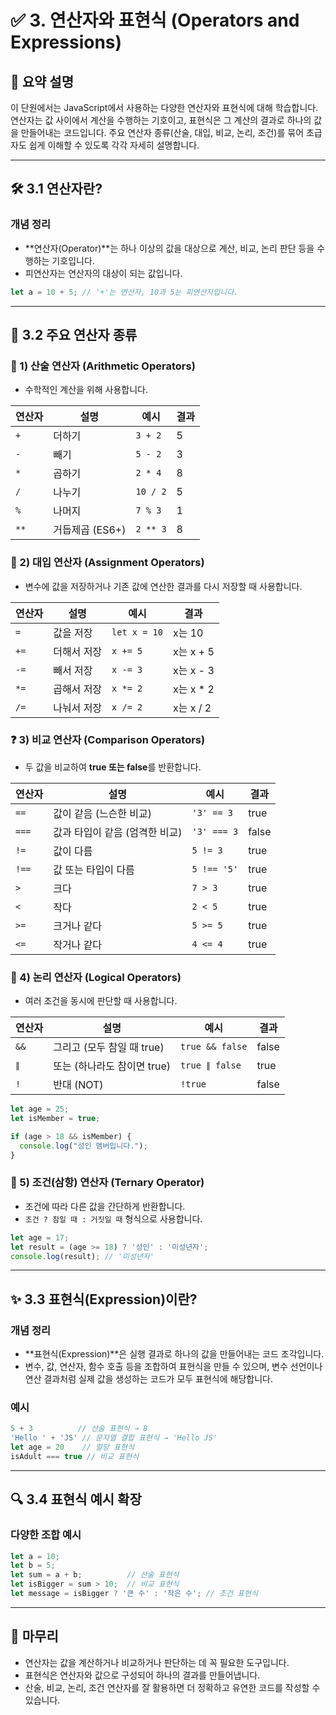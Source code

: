 # ✅ 3. 연산자와 표현식 (Operators and Expressions)

## 📌 요약 설명
이 단원에서는 JavaScript에서 사용하는 다양한 연산자와 표현식에 대해 학습합니다. 연산자는 값 사이에서 계산을 수행하는 기호이고, 표현식은 그 계산의 결과로 하나의 값을 만들어내는 코드입니다. 주요 연산자 종류(산술, 대입, 비교, 논리, 조건)를 묶어 초급자도 쉽게 이해할 수 있도록 각각 자세히 설명합니다.

---

## 🛠 3.1 연산자란?

### 개념 정리
- **연산자(Operator)**는 하나 이상의 값을 대상으로 계산, 비교, 논리 판단 등을 수행하는 기호입니다.
- 피연산자는 연산자의 대상이 되는 값입니다.
```js
let a = 10 + 5; // '+'는 연산자, 10과 5는 피연산자입니다.
```
---

## 🧩 3.2 주요 연산자 종류

### 📐 1) 산술 연산자 (Arithmetic Operators)
- 수학적인 계산을 위해 사용합니다.

| 연산자 | 설명 | 예시 | 결과 |
|--------|------|------|------|
| `+` | 더하기 | `3 + 2` | 5 |
| `-` | 빼기 | `5 - 2` | 3 |
| `*` | 곱하기 | `2 * 4` | 8 |
| `/` | 나누기 | `10 / 2` | 5 |
| `%` | 나머지 | `7 % 3` | 1 |
| `**` | 거듭제곱 (ES6+) | `2 ** 3` | 8 |

### 📝 2) 대입 연산자 (Assignment Operators)
- 변수에 값을 저장하거나 기존 값에 연산한 결과를 다시 저장할 때 사용합니다.

| 연산자 | 설명 | 예시 | 결과 |
|--------|------|------|------|
| `=` | 값을 저장 | `let x = 10` | x는 10 |
| `+=` | 더해서 저장 | `x += 5` | x는 x + 5 |
| `-=` | 빼서 저장 | `x -= 3` | x는 x - 3 |
| `*=` | 곱해서 저장 | `x *= 2` | x는 x * 2 |
| `/=` | 나눠서 저장 | `x /= 2` | x는 x / 2 |

### ❓ 3) 비교 연산자 (Comparison Operators)
- 두 값을 비교하여 **true 또는 false**를 반환합니다.

| 연산자 | 설명 | 예시 | 결과 |
|--------|------|------|------|
| `==` | 값이 같음 (느슨한 비교) | `'3' == 3` | true |
| `===` | 값과 타입이 같음 (엄격한 비교) | `'3' === 3` | false |
| `!=` | 값이 다름 | `5 != 3` | true |
| `!==` | 값 또는 타입이 다름 | `5 !== '5'` | true |
| `>` | 크다 | `7 > 3` | true |
| `<` | 작다 | `2 < 5` | true |
| `>=` | 크거나 같다 | `5 >= 5` | true |
| `<=` | 작거나 같다 | `4 <= 4` | true |

### 🔗 4) 논리 연산자 (Logical Operators)
- 여러 조건을 동시에 판단할 때 사용합니다.

| 연산자 | 설명 | 예시              | 결과 |
|--------|------|-----------------|------|
| `&&` | 그리고 (모두 참일 때 true) | `true && false` | false |
| `∥` | 또는 (하나라도 참이면 true) | `true ∥ false` | true |
| `!` | 반대 (NOT) | `!true`         | false |

```js
let age = 25;
let isMember = true;

if (age > 18 && isMember) {
  console.log("성인 멤버입니다.");
}
```

### 🧮 5) 조건(삼항) 연산자 (Ternary Operator)
- 조건에 따라 다른 값을 간단하게 반환합니다.
- `조건 ? 참일 때 : 거짓일 때` 형식으로 사용합니다.

```js
let age = 17;
let result = (age >= 18) ? '성인' : '미성년자';
console.log(result); // '미성년자'
```
---

## ✨ 3.3 표현식(Expression)이란?

### 개념 정리
- **표현식(Expression)**은 실행 결과로 하나의 값을 만들어내는 코드 조각입니다.
- 변수, 값, 연산자, 함수 호출 등을 조합하여 표현식을 만들 수 있으며, 변수 선언이나 연산 결과처럼 실제 값을 생성하는 코드가 모두 표현식에 해당합니다.


### 예시
```js
5 + 3          // 산술 표현식 → 8
'Hello ' + 'JS' // 문자열 결합 표현식 → 'Hello JS'
let age = 20    // 할당 표현식
isAdult === true // 비교 표현식
```


---

## 🔍 3.4 표현식 예시 확장

### 다양한 조합 예시
```js
let a = 10;
let b = 5;
let sum = a + b;          // 산술 표현식
let isBigger = sum > 10;  // 비교 표현식
let message = isBigger ? '큰 수' : '작은 수'; // 조건 표현식
```

---

## 🧠 마무리

- 연산자는 값을 계산하거나 비교하거나 판단하는 데 꼭 필요한 도구입니다.
- 표현식은 연산자와 값으로 구성되어 하나의 결과를 만들어냅니다.
- 산술, 비교, 논리, 조건 연산자를 잘 활용하면 더 정확하고 유연한 코드를 작성할 수 있습니다.
